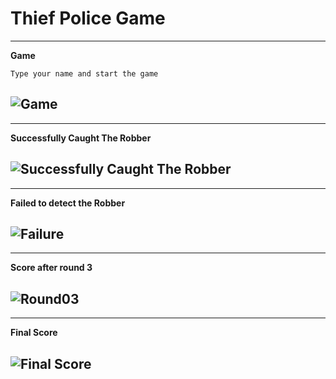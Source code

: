 # Thief Police Game

-----------------------------------
**Game**
```
Type your name and start the game
```
![Game](https://github.com/Faizun-Faria/Thief-Robber-Landlord-Police/tree/initial_version/Preview/GameVideo.gif)
-----------------------------------


-----------------------------------
**Successfully Caught The Robber**

![Successfully Caught The Robber](https://github.com/Faizun-Faria/Thief-Robber-Landlord-Police/tree/initial_version/Preview/Caught_Robber.png)
-----------------------------------


-----------------------------------
**Failed to detect the Robber**

![Failure](https://github.com/Faizun-Faria/Thief-Robber-Landlord-Police/tree/initial_version/Preview/Failure.png)
-----------------------------------


-----------------------------------
**Score after round 3**

![Round03](https://github.com/Faizun-Faria/Thief-Robber-Landlord-Police/tree/initial_version/Preview/Round_03.png)
-----------------------------------


-----------------------------------
**Final Score**

![Final Score](https://github.com/Faizun-Faria/Thief-Robber-Landlord-Police/tree/initial_version/Preview/Final%20Score.png)
-----------------------------------
